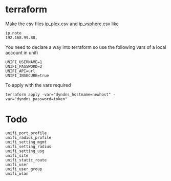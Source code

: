 # terraform

Make the csv files ip_plex.csv and ip_vsphere.csv like

```csv
ip,note
192.168.99.88,
```

You need to declare a way into terraform so use the following vars of a local account in unifi

```shell
UNIFI_USERNAME=1
UNIFI_PASSWORD=2
UNIFI_API=url
UNIFI_INSECURE=true
```

To apply with the vars required

```shell
terraform apply -var="dyndns_hostname=newhost" -var="dyndns_password=token"
```

# Todo

```text
unifi_port_profile
unifi_radius_profile
unifi_setting_mgmt
unifi_setting_radius
unifi_setting_usg
unifi_site
unifi_static_route
unifi_user
unifi_user_group
unifi_wlan
```
